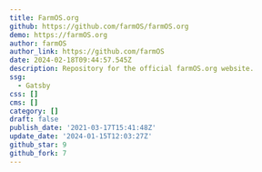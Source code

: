 ```yaml
---
title: FarmOS.org
github: https://github.com/farmOS/farmOS.org
demo: https://farmOS.org
author: farmOS
author_link: https://github.com/farmOS
date: 2024-02-18T09:44:57.545Z
description: Repository for the official farmOS.org website.
ssg:
  - Gatsby
css: []
cms: []
category: []
draft: false
publish_date: '2021-03-17T15:41:48Z'
update_date: '2024-01-15T12:03:27Z'
github_star: 9
github_fork: 7
---
```

